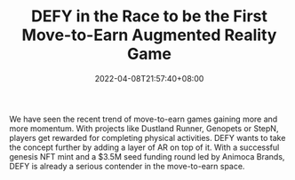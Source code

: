 ﻿---
title: "DEFY in the Race to be the First Move-to-Earn Augmented Reality Game"
date: 2022-04-08T21:57:40+08:00
lastmod: 2022-04-08T16:45:40+08:00
draft: false
authors: ["God-like"]
description: "We have seen the recent trend of move-to-earn games gaining more and more momentum. With projects like Dustland Runner, Genopets or StepN, players get rewarded for completing physical activities. DEFY wants to take the concept further by adding a layer of AR on top of it. With a successful genesis NFT mint and a $3.5M seed funding round led by Animoca Brands, DEFY is already a serious contender in the move-to-earn space."
featuredImage: "defy-in-the-race-to-be-the-first-move-to-earn-augmented-reality-game.jpg"
tags: ["Strategy Games","Play to Earn"]
categories: ["news"]
news: ["Strategy Games"]
weight: 
lightgallery: true
pinned: false
recommend: false
recommend1: false
---

We have seen the recent trend of move-to-earn games gaining more and more momentum. With projects like Dustland Runner, Genopets or StepN, players get rewarded for completing physical activities. DEFY wants to take the concept further by adding a layer of AR on top of it. With a successful genesis NFT mint and a $3.5M seed funding round led by Animoca Brands, DEFY is already a serious contender in the move-to-earn space.

<!--more-->

